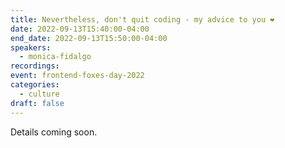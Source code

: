 ```yaml
---
title: Nevertheless, don't quit coding - my advice to you ❤️
date: 2022-09-13T15:40:00-04:00
end_date: 2022-09-13T15:50:00-04:00
speakers:
  - monica-fidalgo
recordings:
event: frontend-foxes-day-2022
categories:
  - culture
draft: false
---
```


Details coming soon.
